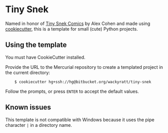 # Tiny Snek

Named in honor of [Tiny Snek Comics](https://www.instagram.com/tinysnekcomics/) by Alex Cohen and made using [cookiecutter](http://cookiecutter.readthedocs.io/en/latest/usage.html), this is a template for small (cute) Python projects.

## Using the template

You must have CookieCutter installed.

Provide the URL to the Mercurial repository to create a templated project in the current directory:

        $ cookiecutter hg+ssh://hg@bitbucket.org/wackyratt/tiny-snek

Follow the prompts, or press `ENTER` to accept the default values.

## Known issues

This template is not compatible with Windows because it uses the pipe character `|` in a directory name.

